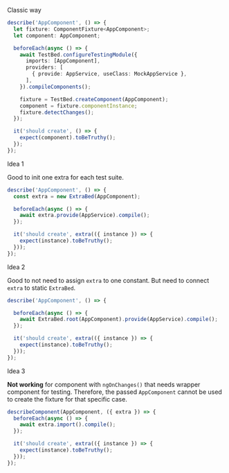 Classic way

```ts
describe('AppComponent', () => {
  let fixture: ComponentFixture<AppComponent>;
  let component: AppComponent;

  beforeEach(async () => {
    await TestBed.configureTestingModule({
      imports: [AppComponent],
      providers: [
        { provide: AppService, useClass: MockAppService },
      ],
    }).compileComponents();

    fixture = TestBed.createComponent(AppComponent);
    component = fixture.componentInstance;
    fixture.detectChanges();
  });

  it('should create', () => {
    expect(component).toBeTruthy();
  });
});
```

Idea 1

Good to init one extra for each test suite.

```ts
describe('AppComponent', () => {
  const extra = new ExtraBed(AppComponent);

  beforeEach(async () => {
    await extra.provide(AppService).compile();
  });

  it('should create', extra(({ instance }) => {
    expect(instance).toBeTruthy();
  }));
});
```

Idea 2

Good to not need to assign `extra` to one constant.
But need to connect `extra` to static `ExtraBed`.

```ts
describe('AppComponent', () => {

  beforeEach(async () => {
    await ExtraBed.root(AppComponent).provide(AppService).compile();
  });

  it('should create', extra(({ instance }) => {
    expect(instance).toBeTruthy();
  }));
});
```

Idea 3

__Not working__ for component with `ngOnChanges()` that needs wrapper component for testing.
Therefore, the passed `AppComponent` cannot be used to create the fixture for that specific case.

```ts
describeComponent(AppComponent, ({ extra }) => {
  beforeEach(async () => {
    await extra.import().compile();
  });

  it('should create', extra(({ instance }) => {
    expect(instance).toBeTruthy();
  }));
});
```
